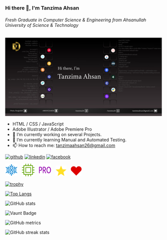 ### Hi there 👋, I'm Tanzima Ahsan
###### Fresh Graduate in Computer Science & Engineering from Ahsanullah University of Science & Technology
![Web Developer](https://github.com/Tanzima26/Tanzima26/blob/main/github_banner.jpg?raw=true)

- HTML / CSS / JavaScript 
- Adobe Illustrator / Adobe Premiere Pro
- 🔭 I’m currently working on several Projects. 
- 🌱 I’m currently learning Manual and Automated Testing. 
- 📫 How to reach me: tanzimaahsan26@gmail.com 



[<img src='https://cdn.jsdelivr.net/npm/simple-icons@3.0.1/icons/github.svg' alt='github' height='40'>](https://github.com/Tanzima26)  [<img src='https://cdn.jsdelivr.net/npm/simple-icons@3.0.1/icons/linkedin.svg' alt='linkedin' height='40'>](https://www.linkedin.com/in/tanzima26/)  [<img src='https://cdn.jsdelivr.net/npm/simple-icons@3.0.1/icons/facebook.svg' alt='facebook' height='40'>](https://www.facebook.com/tanzima26)  

<a href='https://archiveprogram.github.com/'><img src='https://raw.githubusercontent.com/acervenky/animated-github-badges/master/assets/acbadge.gif' width='40' height='40'></a> <a href='https://docs.github.com/en/developers'><img src='https://raw.githubusercontent.com/acervenky/animated-github-badges/master/assets/devbadge.gif' width='40' height='40'></a> <a href='https://github.com/pricing'><img src='https://raw.githubusercontent.com/acervenky/animated-github-badges/master/assets/pro.gif' width='40' height='40'></a> <a href='https://stars.github.com/'><img src='https://raw.githubusercontent.com/acervenky/animated-github-badges/master/assets/starbadge.gif' width='35' height='35'></a> <a href='https://docs.github.com/en/github/supporting-the-open-source-community-with-github-sponsors'><img src='https://raw.githubusercontent.com/acervenky/animated-github-badges/master/assets/sponsorbadge.gif' width='35' height='35'></a> 

[![trophy](https://github-profile-trophy.vercel.app/?username=Tanzima26)](https://github.com/ryo-ma/github-profile-trophy)

[![Top Langs](https://github-readme-stats.vercel.app/api/top-langs/?username=Tanzima26)](https://github.com/anuraghazra/github-readme-stats)

![GitHub stats](https://github-readme-stats.vercel.app/api?username=Tanzima26&show_icons=true&count_private=true)  

![Vaunt Badge](https://api.vaunt.dev/v1/github/entities/Tanzima26/contributions?format=svg&private=true)  

![GitHub metrics](https://metrics.lecoq.io/Tanzima26)  

![GitHub streak stats](https://streak-stats.demolab.com/?user=Tanzima26)  


